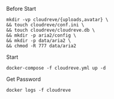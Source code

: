 Before Start

```shell
mkdir -vp cloudreve/{uploads,avatar} \
&& touch cloudreve/conf.ini \
&& touch cloudreve/cloudreve.db \
&& mkdir -p aria2/config \
&& mkdir -p data/aria2 \
&& chmod -R 777 data/aria2
```

Start

    docker-compose -f cloudreve.yml up -d

Get Password

    docker logs -f cloudreve
